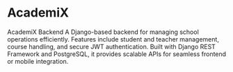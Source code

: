 # AcademiX
 AcademiX Backend A Django-based backend for managing school operations efficiently. Features include student and teacher management, course handling, and secure JWT authentication. Built with Django REST Framework and PostgreSQL, it provides scalable APIs for seamless frontend or mobile integration.
